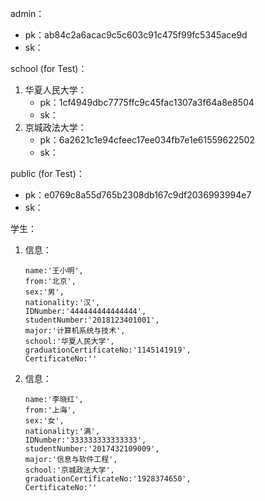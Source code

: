 admin：

-   pk：ab84c2a6acac9c5c603c91c475f99fc5345ace9d
-   sk：

school (for Test)：

1.  华夏人民大学：
    -   pk：1cf4949dbc7775ffc9c45fac1307a3f64a8e8504
    -   sk：
2.  京城政法大学：
    -   pk：6a2621c1e94cfeec17ee034fb7e1e61559622502
    -   sk：

public (for Test)：

-   pk：e0769c8a55d765b2308db167c9df2036993994e7
-   sk：





学生：

1.  信息：

    ```
    name:'王小明', 
    from:'北京',
    sex:'男',
    nationality:'汉',
    IDNumber:'444444444444444',
    studentNumber:'2018123401001',
    major:'计算机系统与技术',
    school:'华夏人民大学',
    graduationCertificateNo:'1145141919',
    CertificateNo:''
    ```

2.  信息：

    ```
    name:'李晓红', 
    from:'上海',
    sex:'女',
    nationality:'满',
    IDNumber:'333333333333333',
    studentNumber:'2017432109009',
    major:'信息与软件工程',
    school:'京城政法大学',
    graduationCertificateNo:'1928374650',
    CertificateNo:''
    ```

    